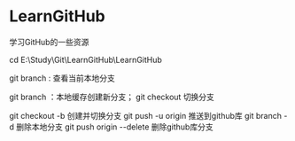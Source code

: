 # LearnGitHub
学习GitHub的一些资源

cd E:\Study\Git\LearnGitHub\LearnGitHub

git branch : 查看当前本地分支

git branch <branch-name> ：本地缓存创建新分支；
git checkout <branch-name> 切换分支

git checkout -b <branch-name> 创建并切换分支
git push -u origin <branch-name> 推送到github库
git branch -d <branch-name> 删除本地分支
git push origin --delete <branch-name> 删除github库分支



